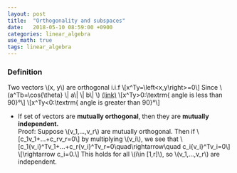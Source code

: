```yaml
---
layout: post
title:  "Orthogonality and subspaces"
date:   2018-05-10 08:59:00 +0900
categories: linear_algebra
use_math: true
tags: linear_algebra
---
```


### Definition
Two vectors \\(x, y\\) are orthogonal i.i.f \\[x^Ty=\left<x,y\right>=0\\]
Since \\(a^Tb=\cos{\theta\} \\| a\\| \\| b\\| \\) <a href="{{site.url}}/analysis/2018/04/03/vector-projection.html" target="_blank">(link)</a>
\\[x^Ty>0:\textrm\{ angle is less than 90\}°\\]
\\[x^Ty<0:\textrm\{ angle is greater than 90\}°\\]

* If set of vectors are __mutually orthogonal__, then they are __mutually independent.__  
Proof: Suppose \\(v_1,...,v_r\\) are mutually orthogonal. Then if
\\[c_1v_1+...+c_rv_r=0\\]
by multiplying \\(v_i\\), we see that
\\[c_1{v_i}^Tv_1+...+c_r{v_i}^Tv_r=0\quad\rightarrow\quad c_i{v_i}^Tv_i=0\\]
\\[\rightarrow c_i=0.\\]
This holds for all \\(i\in [1,r]\\), so \\(v_1,...,v_r\\) are independent.
